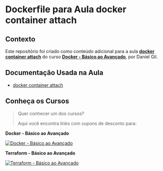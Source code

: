 # Dockerfile para Aula docker container attach

## Contexto

Este repositório foi criado como conteúdo adicional para a aula [**docker container attach**](https://www.udemy.com/course/docker-do-basico-ao-avancado/learn/lecture/34055508#overview) do curso [**Docker - Básico ao Avançado**](https://www.udemy.com/course/docker-do-basico-ao-avancado/?couponCode=DOCKER_JAN24), por Daniel Gil.

## Documentação Usada na Aula

- [docker container attach](https://docs.docker.com/engine/reference/commandline/attach/)

## Conheça os Cursos

> Quer conhecer um dos cursos?
>
> Aqui você encontra links com cupons de desconto para:

**Docker - Básico ao Avançado**

[![Docker - Básico ao Avançado](https://danielgilcursos.blob.core.windows.net/images/docker-basico-ao-avancado.png)](https://www.udemy.com/course/docker-do-basico-ao-avancado/?couponCode=DOCKER_JAN24)

**Terraform - Básico ao Avançado**

[![Terraform - Básico ao Avançado](https://danielgilcursos.blob.core.windows.net/images/terraform-basico-ao-avancado.png)](https://www.udemy.com/course/terraform-do-basico-ao-avancado/?couponCode=TERRAFORM_JAN24)

